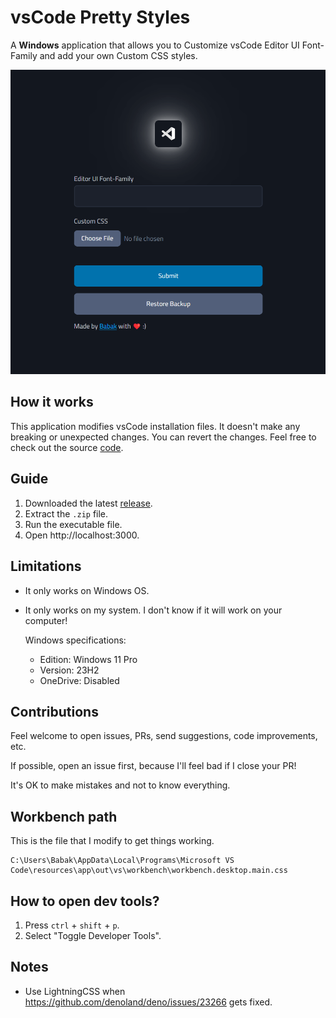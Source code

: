 # vsCode Pretty Styles

A **Windows** application that allows you to Customize vsCode Editor UI Font-Family and add your own Custom CSS styles.

![](/Screenshot.png)

## How it works

This application modifies vsCode installation files. It doesn't make any breaking or unexpected changes. You can revert the changes. Feel free to check out the source [code](/src/lib/updateVsCodeStyles.ts).

## Guide

1. Downloaded the latest [release](https://github.com/babakfp/vscode-pretty-styles/releases/latest).
2. Extract the `.zip` file.
3. Run the executable file.
4. Open http://localhost:3000.

## Limitations

-   It only works on Windows OS.
-   It only works on my system. I don't know if it will work on your computer!

    Windows specifications:

    -   Edition: Windows 11 Pro
    -   Version: 23H2
    -   OneDrive: Disabled

## Contributions

Feel welcome to open issues, PRs, send suggestions, code improvements, etc.

If possible, open an issue first, because I'll feel bad if I close your PR!

It's OK to make mistakes and not to know everything.

## Workbench path

This is the file that I modify to get things working.

```
C:\Users\Babak\AppData\Local\Programs\Microsoft VS Code\resources\app\out\vs\workbench\workbench.desktop.main.css
```

## How to open dev tools?

1. Press `ctrl` + `shift` + `p`.
2. Select "Toggle Developer Tools".

## Notes

-   Use LightningCSS when https://github.com/denoland/deno/issues/23266 gets fixed.
